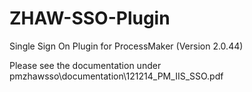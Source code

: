 ZHAW-SSO-Plugin
===============

Single Sign On Plugin for ProcessMaker (Version 2.0.44)

Please see the documentation under pmzhawsso\documentation\121214_PM_IIS_SSO.pdf